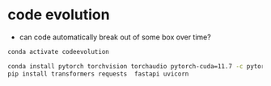 # code evolution

* can code automatically break out of some box over time?

```bash
conda activate codeevolution

conda install pytorch torchvision torchaudio pytorch-cuda=11.7 -c pytorch -c nvidia
pip install transformers requests  fastapi uvicorn
```
